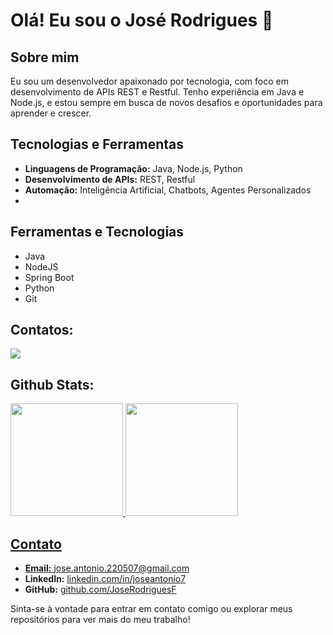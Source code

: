 # Olá! Eu sou o José Rodrigues 👋

## Sobre mim
Eu sou um desenvolvedor apaixonado por tecnologia, com foco em desenvolvimento de APIs REST e Restful. Tenho experiência em Java e Node.js, e estou sempre em busca de novos desafios e oportunidades para aprender e crescer.

## Tecnologias e Ferramentas
- **Linguagens de Programação:** Java, Node.js, Python
- **Desenvolvimento de APIs:** REST, Restful
- **Automação:** Inteligência Artificial, Chatbots, Agentes Personalizados
- 
## Ferramentas e Tecnologias
- Java
- NodeJS
- Spring Boot
- Python
- Git

## Contatos:

<div>
<a href="https://www.linkedin.com/in/joseantonio7" target="_blank"><img loading="lazy" src="https://img.shields.io/badge/-LinkedIn-%230077B5?style=for-the-badge&logo=linkedin&logoColor=white" target="_blank"></a>   
</div>

## Github Stats:

<div>
<a href="https://github.com/JoseRodriguesF">
<img loading="lazy" height="180em" src="https://github-readme-stats.vercel.app/api/top-langs/?username=JoseRodriguesF&layout=compact&langs_count=7&theme=dracula"/>
<img loading="lazy" height="180em" src="https://github-readme-stats.vercel.app/api?username=JoseRodriguesF&show_icons=true&theme=dracula&include_all_commits=true&count_private=true"/>
</div>
   
## Contato
- **Email:** [jose.antonio.220507@gmail.com](mailto:jose.antonio.220507@gmail.com)
- **LinkedIn:** [linkedin.com/in/joseantonio7](https://www.linkedin.com/in/joseantonio7)
- **GitHub:** [github.com/JoseRodriguesF](https://github.com/JoseRodriguesF)

Sinta-se à vontade para entrar em contato comigo ou explorar meus repositórios para ver mais do meu trabalho!
